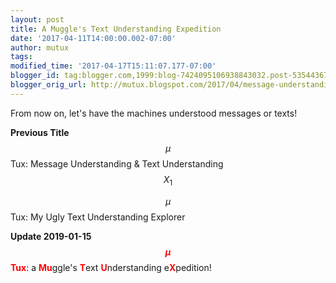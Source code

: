 ```yaml
---
layout: post
title: A Muggle's Text Understanding Expedition
date: '2017-04-11T14:00:00.002-07:00'
author: mutux
tags:
modified_time: '2017-04-17T15:11:07.177-07:00'
blogger_id: tag:blogger.com,1999:blog-7424095106938843032.post-5354436719779289162
blogger_orig_url: http://mutux.blogspot.com/2017/04/message-understanding-text.html
---
```


From now on, let's have the machines understood messages or texts!  

**Previous Title**  
$$\mu$$Tux: Message Understanding & Text Understanding $$X_1$$  

$$\mu$$Tux: My Ugly Text Understanding Explorer

**Update 2019-01-15**  
<span style="color:red">**$$\mu$$Tux**</span>: a <span style="color:red">**Mu**</span>ggle's <span style="color:red">**T**</span>ext <span style="color:red">**U**</span>nderstanding e<span style="color:red">**X**</span>pedition!

